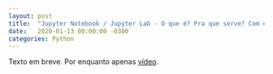 ```yaml
---
layout: post
title:  "Jupyter Notebook / Jupyter Lab - O que é? Pra que serve? Com exemplos"
date:   2020-01-13 00:00:00 -0300
categories: Python
---
```

Texto em breve. Por enquanto apenas [vídeo](https://www.youtube.com/watch?v=aCG6JmsfwR8).

